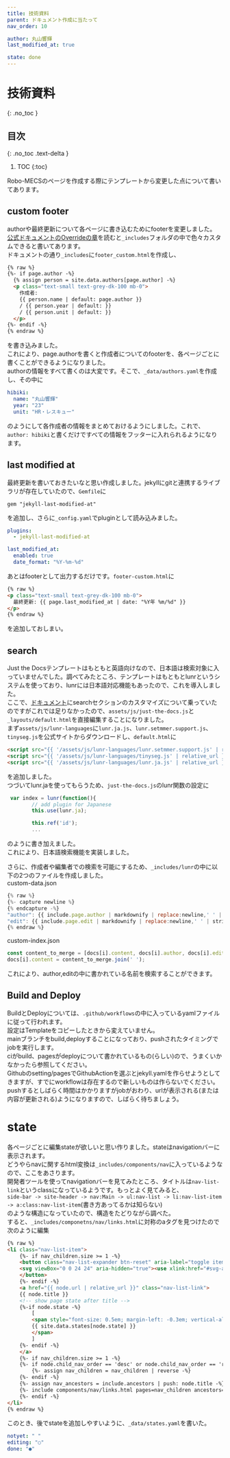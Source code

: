 ```yaml
---
title: 技術資料
parent: ドキュメント作成に当たって
nav_order: 10

author: 丸山響輝
last_modified_at: true

state: done
---
```


# **技術資料**
{: .no_toc }

## 目次
{: .no_toc .text-delta }

1. TOC
{:toc}

Robo-MECSのページを作成する際にテンプレートから変更した点について書いてあります。

## custom footer

authorや最終更新について各ページに書き込むためにfooterを変更しました。  
[公式ドキュメントのOverrideの章](https://just-the-docs.github.io/just-the-docs/docs/customization/#override-includes)を読むと`_includes`フォルダの中で色々カスタムできると書いてあります。  
ドキュメントの通り`_includes`に`footer_custom.html`を作成し、  
```html
{% raw %}
{%- if page.author -%}
  {% assign person = site.data.authors[page.author] -%}
  <p class="text-small text-grey-dk-100 mb-0">
	作成者: 
	{{ person.name | default: page.author }}
	/ {{ person.year | default: }}
	/ {{ person.unit | default: }}
  </p>
{%- endif -%}
{% endraw %}
```  
を書き込みました。  
これにより、page.authorを書くと作成者についてのfooterを、各ページごとに書くことができるようになりました。  
authorの情報をすべて書くのは大変です。そこで、`_data/authors.yaml`を作成し、その中に
```yaml
hibiki: 
  name: "丸山響輝"
  year: "23"
  unit: "HR・レスキュー"
```
のようにして各作成者の情報をまとめておけるようにしました。これで、`author: hibiki`と書くだけですべての情報をフッターに入れられるようになります。

## last modified at

最終更新を書いておきたいなと思い作成しました。jekyllにgitと連携するライブラリが存在していたので、`Gemfile`に
```Gemfile
gem "jekyll-last-modified-at"
```
を追加し、さらに`_config.yaml`でpluginとして読み込みました。
```yaml
plugins:
  - jekyll-last-modified-at

last_modified_at:
  enabled: true
  date_format: "%Y-%m-%d"
```
あとはfooterとして出力するだけです。`footer-custom.html`に
```html
{% raw %}
<p class="text-small text-grey-dk-100 mb-0">
  最終更新: {{ page.last_modified_at | date: "%Y年 %m/%d" }}
</p>
{% endraw %}
```
を追加しておしまい。

## search
Just the Docsテンプレートはもともと英語向けなので、日本語は検索対象に入っていませんでした。調べてみたところ、テンプレートはもともとlunrというシステムを使っており、lunrには日本語対応機能もあったので、これを導入しました。  
ここで、[ドキュメント](https://just-the-docs.github.io/just-the-docs/docs/search/#enable-search-in-configuration)にsearchセクションのカスタマイズについて乗っていたのですがこれでは足りなかったので、`assets/js/just-the-docs.js`と`_layouts/default.html`を直接編集することになりました。  
まず`assets/js/lunr-languages`に`lunr.ja.js`、`lunr.setmmer.support.js`、`tinyseg.js`を公式サイトからダウンロードし、`default.html`に
```html
<script src="{{ '/assets/js/lunr-languages/lunr.setmmer.support.js' | relative_url }}"></script>
<script src="{{ '/assets/js/lunr-languages/tinyseg.js' | relative_url }}"></script>
<script src="{{ '/assets/js/lunr-languages/lunr.ja.js' | relative_url }}"></script>
```
を追加しました。  
つづいてlunr.jaを使ってもらうため、`just-the-docs.js`のlunr関数の設定に  
```js
 var index = lunr(function(){
		// add plugin for Japanese
		this.use(lunr.ja);

        this.ref('id');
		...
```
のように書き加えました。  
これにより、日本語検索機能を実装しました。  

さらに、作成者や編集者での検索を可能にするため、`_includes/lunr`の中に以下の2つのファイルを作成しました。  
custom-data.json  
```js
{% raw %}
{%- capture newline %}
{% endcapture -%}
"author": {{ include.page.author | markdownify | replace:newline,' ' | strip_html | normalize_whitespace | strip | jsonify }},
"edit": {{ include.page.edit | markdownify | replace:newline,' ' | strip_html | normalize_whitespace | strip | jsonify }},
{% endraw %}
```  
custom-index.json  
```js
const content_to_merge = [docs[i].content, docs[i].author, docs[i].edit];
docs[i].content = content_to_merge.join(' ');
```  

これにより、author,editの中に書かれている名前を検索することができます。

## Build and Deploy

BuildとDeployについては、`.github/workflows`の中に入っているyamlファイルに従って行われます。  
設定はTemplateをコピーしたときから変えていません。  
mainブランチをbuild,deployすることになっており、pushされたタイミングでjobを実行します。  
ciがbuild、pagesがdeployについて書かれているもの(らしい)ので、うまくいかなかったら参照してください。  
Githubのsetting/pagesでGithubActionを選ぶとjekyll.yamlを作らせようとしてきますが、すでにworkflowは存在するので新しいものは作らないでください。  
pushするとしばらく時間はかかりますがjobがおわり、urlが表示される(または内容が更新される)ようになりますので、しばらく待ちましょう。

# state
各ページごとに編集stateが欲しいと思い作りました。stateはnavigationバーに表示されます。  
どうやらnavに関するhtml変換は`_includes/components/nav`に入っているようなので、ここをあさります。  
開発者ツールを使ってnavigationバーを見てみたところ、タイトルは`nav-list-link`というclassになっているようです。もっとよく見てみると、  
`side-bar -> site-header -> nav:Main -> ul:nav-list -> li:nav-list-item -> a:class:nav-list-item`(書き方あってるかは知らない)  
のような構造になっていたので、構造をたどりながら調べた。  
すると、`_includes/componetns/nav/links.html`に対称のaタグを見つけたので次のように編集  
```html
{% raw %}
<li class="nav-list-item">
	{%- if nav_children.size >= 1 -%}
	<button class="nav-list-expander btn-reset" aria-label="toggle items in {{ node.title }} category" aria-pressed="false">
	<svg viewBox="0 0 24 24" aria-hidden="true"><use xlink:href="#svg-arrow-right"></use></svg>
	</button>
	{%- endif -%}
	<a href="{{ node.url | relative_url }}" class="nav-list-link">
	{{ node.title }} 
	<!-- show page state after title -->
	{%-if node.state -%}
		[
		<span style="font-size: 0.5em; margin-left: -0.3em; vertical-align: middle">
		{{ site.data.states[node.state] }}
		</span>
		]
	{%- endif -%}
	</a>
	{%- if nav_children.size >= 1 -%}
	{%- if node.child_nav_order == 'desc' or node.child_nav_order == 'reversed' -%}
		{%- assign nav_children = nav_children | reverse -%}
	{%- endif -%}
	{%- assign nav_ancestors = include.ancestors | push: node.title -%}
	{%- include components/nav/links.html pages=nav_children ancestors=nav_ancestors all=include.all -%}
	{%- endif -%}
</li>
{% endraw %}
```  
このとき、後でstateを追加しやすいように、`_data/states.yaml`を書いた。
```yaml
notyet: " "
editing: "○"
done: "●"
```
